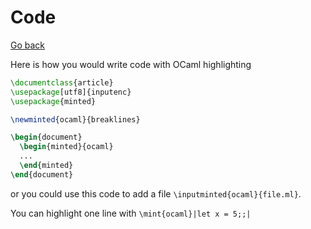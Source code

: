 # Code

[Go back](..#writing-documents)

Here is how you would write code with
OCaml highlighting

```latex
\documentclass{article}
\usepackage[utf8]{inputenc}
\usepackage{minted}

\newminted{ocaml}{breaklines}

\begin{document}
  \begin{minted}{ocaml}
  ...
  \end{minted}
\end{document}
```

or you could use this code to add a file
``\inputminted{ocaml}{file.ml}``.

You can highlight one line with
``\mint{ocaml}|let x = 5;;|``